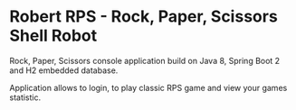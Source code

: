 # Robert RPS - Rock, Paper, Scissors Shell Robot

Rock, Paper, Scissors console application build on Java 8, Spring Boot 2 and H2 embedded database.

Application allows to login, to play classic RPS game and view your games statistic.


